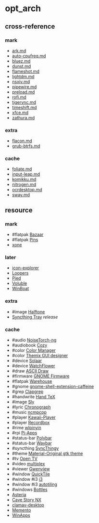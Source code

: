 # opt_arch

## cross-reference

### mark

- [ark.md](/opt/_arch/ark.md)
- [auto-cpufreq.md](/opt/_arch/auto-cpufreq.md)
- [bluez.md](/opt/_arch/bluez.md)
- [dunst.md](/opt/_arch/dunst.md)
- [flameshot.md](/opt/_arch/flameshot.md)
- [lightdm.md](/opt/_arch/lightdm.md)
- [nsxiv.md](/opt/_arch/nsxiv.md)
- [pipewire.md](/opt/_arch/pipewire.md)
- [preload.md](/opt/_arch/preload.md)
- [rofi.md](/opt/_arch/rofi/rofi.md)
- [tigervnc.md](/opt/_arch/tigervnc.md)
- [timeshift.md](/opt/_arch/timeshift.md)
- [xfce.md](/opt/_arch/xfce/xfce.md)
- [zathura.md](/opt/_arch/zathura.md)

### extra

- [flacon.md](/opt/_arch/flacon.md)
- [grub-btrfs.md](/opt/_arch/grub-btrfs.md)

### cache

- [foliate.md](/opt/_arch/foliate.md)
- [input-leap.md](/opt/_arch/input-leap.md)
- [komikku.md](/opt/_arch/komikku.md)
- [nitrogen.md](/opt/_arch/nitrogen.md)
- [ocrdesktop.md](/opt/_arch/ocrdesktop.md)
- [sway.md](/opt/_arch/sway.md)

## resource

### mark

- #flatpak [Bazaar](https://flathub.org/apps/io.github.kolunmi.Bazaar)
- #flatpak [Pins](https://flathub.org/apps/io.github.fabrialberio.pinapp)
- [xone](https://github.com/medusalix/xone)

### later

- [icon-explorer](/opt/_arch/icon-explorer.md)
- [Loopers](https://github.com/mwylde/loopers)
- [Pied](https://github.com/Elleo/pied)
- [Voluble](https://github.com/QuantiusBenignus/voluble)
- [WinBoat](https://github.com/TibixDev/winboat)

### extra

- #image [Halftone](https://github.com/tfuxu/Halftone)
- [Syncthing Tray](https://github.com/Martchus/syncthingtray) _release_

### cache

- #audio [NoiseTorch-ng](https://github.com/noisetorch/NoiseTorch)
- #audiobook [Cozy](https://github.com/geigi/cozy)
- #color [Color Manager](https://github.com/NicklasVraa/Color-manager)
- #color [Themix GUI designer](https://github.com/themix-project/themix-gui)
- #device [Solaar](https://github.com/pwr-Solaar/Solaar)
- #device [WatchFlower](https://emeric.io/WatchFlower)
- #draw [ASCII Draw](https://github.com/Nokse22/ascii-draw)
- #firmware [GNOME Firmware](https://gitlab.gnome.org/World/gnome-firmware)
- #flatpak [Warehouse](https://github.com/flattool/warehouse)
- #gnome [gnome-shell-extension-caffeine](https://github.com/eonpatapon/gnome-shell-extension-caffeine)
- #grep [Clapgrep](https://github.com/luleyleo/clapgrep)
- #handwrite [Hand TeX](https://github.com/VoxelCubes/Hand-TeX)
- #image [Sly](https://github.com/kra-mo/sly)
- #lyric [Chronograph](https://github.com/Dzheremi2/Chronograph)
- #music [ncmpcpp](https://github.com/ncmpcpp/ncmpcpp)
- #player [Kawaii-Player](https://github.com/kanishka-linux/kawaii-player)
- #player [Recordbox](https://codeberg.org/edestcroix/Recordbox/)
- #rime [wlpinyin](https://github.com/xhebox/wlpinyin)
- #rpi [Pi-Apps](https://github.com/Botspot/pi-apps)
- #status-bar [Polybar](https://github.com/polybar/polybar)
- #status-bar [Waybar](https://github.com/Alexays/Waybar)
- #syncthing [SyncThingy](https://github.com/zocker-160/SyncThingy)
- #theme [Material-Original gtk theme](https://github.com/Macintosh98/Material-Original)
- #tv [Open TV](https://github.com/Fredolx/open-tv)
- #video [multiplex](https://github.com/pojntfx/multiplex)
- #viewer [Gwenview](https://invent.kde.org/graphics/gwenview)
- #window [QuickTile](https://github.com/ssokolow/quicktile)
- #window #i3 [i3](https://github.com/i3/i3)
- #window #i3 [autotiling](https://github.com/nwg-piotr/autotiling)
- #windows [Bottles](https://github.com/bottlesdevs/Bottles)
- [Asteria](https://github.com/alamahant/Asteria)
- [Cave Story NX](https://gitlab.com/coringao/cavestory-nx)
- [clamav-desktop](https://github.com/ivangabriele/clamav-desktop)
- [Memento](https://github.com/apirrone/Memento)
- [WinApps](https://github.com/winapps-org/winapps)
